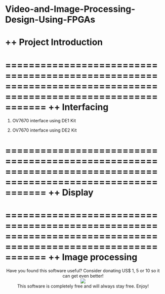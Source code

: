 Video-and-Image-Processing-Design-Using-FPGAs
===============================================================================================================
++ Project Introduction 
===============================================================================================================


===============================================================================================================
++ Interfacing
===============================================================================================================
1. OV7670 interface using DE1 Kit

2. OV7670 interface using DE2 Kit
 
===============================================================================================================
++ Display
===============================================================================================================


===============================================================================================================
++ Image processing
===============================================================================================================


<p align="center">
Have you found this software useful? Consider donating US$ 1, 5 or 10 so it can get even better! <br />
<a href="https://www.paypal.com/cgi-bin/webscr?cmd=_s-xclick&hosted_button_id=2AM852KBMM62J"><img src="https://www.paypalobjects.com/en_US/i/btn/btn_donateCC_LG.gif" hspace="0" vspace="0" border="0" /></a><br />
This software is completely free and will always stay free. Enjoy!
</p>


